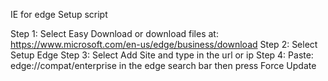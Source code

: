 IE for edge Setup script

Step 1: Select Easy Download or download files at: https://www.microsoft.com/en-us/edge/business/download
Step 2: Select Setup Edge
Step 3: Select Add Site and type in the url or ip
Step 4: Paste: edge://compat/enterprise in the edge search bar then press Force Update
